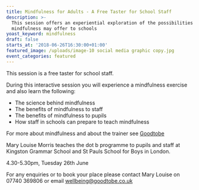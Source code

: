 ```yaml
---
title: Mindfulness for Adults - A Free Taster for School Staff
description: >-
  This session offers an experiential exploration of the possibilities
  mindfulness may offer to schools
yoast_keyword: mindfulness
draft: false
starts_at: '2018-06-26T16:30:00+01:00'
featured_image: /uploads/image-10 social media graphic copy.jpg
event_categories: featured
---
```

This session is a free taster for school staff. 

During this interactive session you will experience a mindfulness exercise and also learn the following: 

* The science behind mindfulness
* The benefits of mindfulness to staff
* The benefits of mindfulness to pupils
* How staff in schools can prepare to teach mindfulness 

For more about mindfulness and about the trainer see [Goodtobe](http://www.goodtobe.co.uk/)

Mary Louise Morris teaches the dot b programme to pupils and staff at Kingston Grammar School and St Pauls School for Boys in London. 

4.30-5.30pm, Tuesday 26th June 

For any enquiries or to book your place please contact Mary Louise on 07740 369806 or email wellbeing@goodtobe.co.uk
